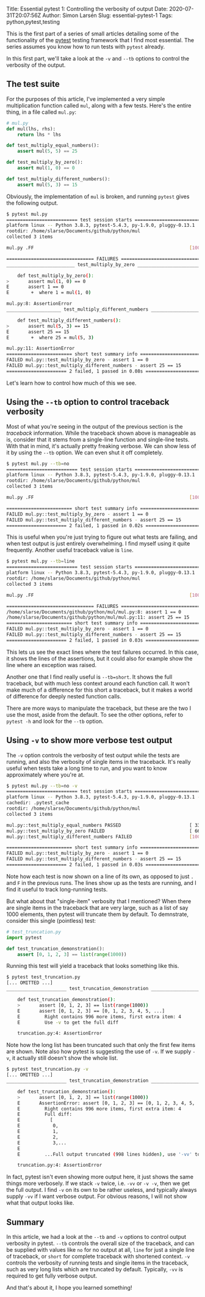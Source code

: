 Title: Essential pytest 1: Controlling the verbosity of output
Date: 2020-07-31T20:07:56Z
Author: Simon Larsén
Slug: essential-pytest-1
Tags: python,pytest,testing

This is the first part of a series of small articles detailing some of the
functionality of the [pytest](https://docs.pytest.org/en/latest/) testing
framework that I find most essential. The series assumes you know how to run
tests with `pytest` already.

In this first part, we'll take a look at the `-v` and `--tb` options to control
the verbosity of the output.

## The test suite
For the purposes of this article, I've implemented a very simple multiplication
function called `mul`, along with a few tests. Here's the entire thing, in a
file called `mul.py`:

```python
# mul.py
def mul(lhs, rhs):
    return lhs * lhs

def test_multiply_equal_numbers():
    assert mul(5, 5) == 25

def test_multiply_by_zero():
    assert mul(1, 0) == 0

def test_multiply_different_numbers():
    assert mul(5, 3) == 15
```

Obviously, the implementation of `mul` is broken, and running `pytest` gives
the following output.

```bash
$ pytest mul.py 
========================== test session starts ===========================
platform linux -- Python 3.8.3, pytest-5.4.3, py-1.9.0, pluggy-0.13.1
rootdir: /home/slarse/Documents/github/python/mul
collected 3 items                                                        

mul.py .FF                                                         [100%]

================================ FAILURES ================================
_________________________ test_multiply_by_zero __________________________

    def test_multiply_by_zero():
>       assert mul(1, 0) == 0
E       assert 1 == 0
E        +  where 1 = mul(1, 0)

mul.py:8: AssertionError
____________________ test_multiply_different_numbers _____________________

    def test_multiply_different_numbers():
>       assert mul(5, 3) == 15
E       assert 25 == 15
E        +  where 25 = mul(5, 3)

mul.py:11: AssertionError
======================== short test summary info =========================
FAILED mul.py::test_multiply_by_zero - assert 1 == 0
FAILED mul.py::test_multiply_different_numbers - assert 25 == 15
====================== 2 failed, 1 passed in 0.08s =======================
```

Let's learn how to control how much of this we see.

## Using the `--tb` option to control traceback verbosity
Most of what you're seeing in the output of the previous section is the
_traceback_ information. While the traceback shown above is manageable as is,
consider that it stems from a single-line function and single-line tests. With
that in mind, it's actually pretty freaking verbose. We can show less of it by
using the `--tb` option. We can even shut it off completely.

```bash
$ pytest mul.py --tb=no
========================== test session starts ===========================
platform linux -- Python 3.8.3, pytest-5.4.3, py-1.9.0, pluggy-0.13.1
rootdir: /home/slarse/Documents/github/python/mul
collected 3 items                                                        

mul.py .FF                                                         [100%]

======================== short test summary info =========================
FAILED mul.py::test_multiply_by_zero - assert 1 == 0
FAILED mul.py::test_multiply_different_numbers - assert 25 == 15
====================== 2 failed, 1 passed in 0.02s =======================
```

This is useful when you're just trying to figure out what tests are failing, and
when test output is just entirely overwhelming. I find myself using it quite
frequently. Another useful traceback value is `line`.

```bash
$ pytest mul.py --tb=line
========================== test session starts ===========================
platform linux -- Python 3.8.3, pytest-5.4.3, py-1.9.0, pluggy-0.13.1
rootdir: /home/slarse/Documents/github/python/mul
collected 3 items                                                        

mul.py .FF                                                         [100%]

================================ FAILURES ================================
/home/slarse/Documents/github/python/mul/mul.py:8: assert 1 == 0
/home/slarse/Documents/github/python/mul/mul.py:11: assert 25 == 15
======================== short test summary info =========================
FAILED mul.py::test_multiply_by_zero - assert 1 == 0
FAILED mul.py::test_multiply_different_numbers - assert 25 == 15
====================== 2 failed, 1 passed in 0.03s =======================
```
This lets us see the exact lines where the test failures occurred. In this case,
it shows the lines of the assertions, but it could also for example show the
line where an exception was raised.

Another one that I find really useful is `--tb=short`. It shows the full
traceback, but with much less context around each function call. It won't
make much of a difference for this short a traceback, but it makes a world of
difference for deeply nested function calls.

There are more ways to manipulate the traceback, but these are the two I use the
most, aside from the default. To see the other options, refer to `pytest -h` and
look for the `--tb` option.

## Using `-v` to show more verbose test output
The `-v` option controls the verbosity of test output while the tests are
running, and also the verbosity of single items in the traceback. It's really
useful when tests take a long time to run, and you want to know approximately
where you're at.

```bash
$ pytest mul.py --tb=no -v
========================== test session starts ===========================
platform linux -- Python 3.8.3, pytest-5.4.3, py-1.9.0, pluggy-0.13.1 -- /usr/bin/python
cachedir: .pytest_cache
rootdir: /home/slarse/Documents/github/python/mul
collected 3 items                                                        

mul.py::test_multiply_equal_numbers PASSED                         [ 33%]
mul.py::test_multiply_by_zero FAILED                               [ 66%]
mul.py::test_multiply_different_numbers FAILED                     [100%]

======================== short test summary info =========================
FAILED mul.py::test_multiply_by_zero - assert 1 == 0
FAILED mul.py::test_multiply_different_numbers - assert 25 == 15
====================== 2 failed, 1 passed in 0.03s =======================
```
Note how each test is now shown on a line of its own, as opposed to just `.` and
`F` in the previous runs. The lines show up as the tests are running, and I find
it useful to track long-running tests.

But what about that "single-item" verbosity that I mentioned? When there are
single items in the traceback that are very large, such as a list of say 1000
elements, then pytest will truncate them by default. To demnstrate, consider
this single (pointless) test:

```python
# test_truncation.py
import pytest

def test_truncation_demonstration():
    assert [0, 1, 2, 3] == list(range(1000))
```

Running this test will yield a traceback that looks something like this.

```bash
$ pytest test_truncation.py
[... OMITTED ...]
______________________ test_truncation_demonstration _____________________

    def test_truncation_demonstration():
    >       assert [0, 1, 2, 3] == list(range(1000))
    E       assert [0, 1, 2, 3] == [0, 1, 2, 3, 4, 5, ...]
    E         Right contains 996 more items, first extra item: 4
    E         Use -v to get the full diff

    truncation.py:4: AssertionError
```

Note how the long list has been truncated such that only the first few items are
shown. Note also how pytest is suggesting the use of `-v`. If we supply `-v`, it
actually still doesn't show the whole list.

```bash
$ pytest test_truncation.py -v
[... OMITTED ...]
______________________ test_truncation_demonstration _____________________

    def test_truncation_demonstration():
    >       assert [0, 1, 2, 3] == list(range(1000))
    E       AssertionError: assert [0, 1, 2, 3] == [0, 1, 2, 3, 4, 5, ...]
    E         Right contains 996 more items, first extra item: 4
    E         Full diff:
    E           [
    E            0,
    E            1,
    E            2,
    E            3,...
    E         
    E         ...Full output truncated (998 lines hidden), use '-vv' to show

    truncation.py:4: AssertionError
```

In fact, pytest isn't even showing more output here, it just shows the same
things more verbosely. If we stack `-v` twice, i.e. `-vv` or `-v -v`, then we
get the full output. I find `-v` on its own to be rather useless, and typically
always supply `-vv` if I want verbose output. For obvious reasons, I will not
show what that output looks like.

## Summary
In this article, we had a look at the `--tb` and `-v` options to control output
verbosity in pytest. `--tb` controls the overall size of the traceback, and can
be supplied with values like `no` for no output at all, `line` for just a single
line of traceback, or `short` for complete traceback with shortened context.
`-v` controls the verbosity of running tests and single items in the traceback,
such as very long lists which are truncated by default. Typically, `-vv` is
required to get fully verbose output.

And that's about it, I hope you learned something!
